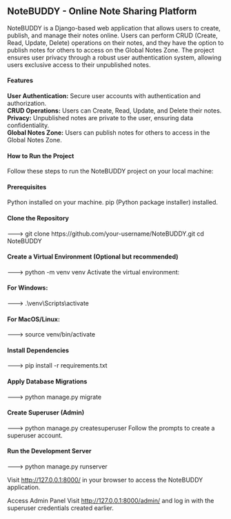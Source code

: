 <h2>NoteBUDDY - Online Note Sharing Platform</h2>
NoteBUDDY is a Django-based web application that allows users to create, publish, and manage their notes online. Users can perform CRUD (Create, Read, Update, Delete) operations on their notes, and they have the option to publish notes for others to access on the Global Notes Zone. The project ensures user privacy through a robust user authentication system, allowing users exclusive access to their unpublished notes.

<h4>Features</h4>
<b>User Authentication:</b> Secure user accounts with authentication and authorization.<br>
<b>CRUD Operations:</b> Users can Create, Read, Update, and Delete their notes.<br>
<b>Privacy:</b> Unpublished notes are private to the user, ensuring data confidentiality.<br>
<b>Global Notes Zone:</b> Users can publish notes for others to access in the Global Notes Zone.

<h4>How to Run the Project</h4>
Follow these steps to run the NoteBUDDY project on your local machine:

<h4>Prerequisites</h4>
Python installed on your machine.
pip (Python package installer) installed.

<h4>Clone the Repository</h4>
--->   git clone https://github.com/your-username/NoteBUDDY.git
       cd NoteBUDDY

<h4>Create a Virtual Environment (Optional but recommended)</h4>
--->   python -m venv venv
       Activate the virtual environment:

<h4>For Windows:</h4>
--->   .\venv\Scripts\activate
<h4>For MacOS/Linux:</h4>
--->   source venv/bin/activate

<h4>Install Dependencies</h4>
--->   pip install -r requirements.txt

<h4>Apply Database Migrations</h4>
--->   python manage.py migrate

<h4>Create Superuser (Admin)</h4>
--->   python manage.py createsuperuser
    Follow the prompts to create a superuser account.

<h4>Run the Development Server</h4>
--->   python manage.py runserver

Visit http://127.0.0.1:8000/ in your browser to access the NoteBUDDY application.

Access Admin Panel
Visit http://127.0.0.1:8000/admin/ and log in with the superuser credentials created earlier.
